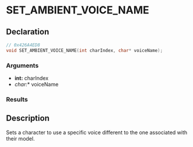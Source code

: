 # SET_AMBIENT_VOICE_NAME

## Declaration
```cpp
// 0x426A4ED8
void SET_AMBIENT_VOICE_NAME(int charIndex, char* voiceName);
```

### Arguments
- **int:** charIndex
- **char*:** voiceName

### Results

## Description
Sets a character to use a specific voice different to the one associated with their model.